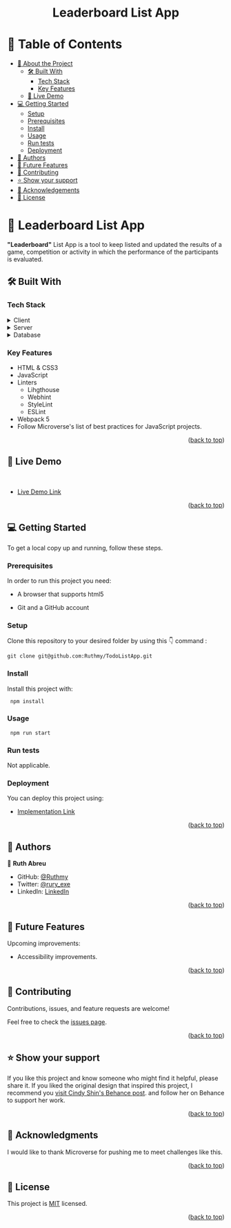 <a name="readme-top"></a>

<div align="center">
  <h1><b>Leaderboard List App</b></h1>
</div>

<!-- TABLE OF CONTENTS -->

# 📗 Table of Contents

- [📖 About the Project](#about-project)
  - [🛠 Built With](#built-with)
    - [Tech Stack](#tech-stack)
    - [Key Features](#key-features)
  - [🚀 Live Demo](#live-demo)
- [💻 Getting Started](#getting-started)
  - [Setup](#setup)
  - [Prerequisites](#prerequisites)
  - [Install](#install)
  - [Usage](#usage)
  - [Run tests](#run-tests)
  - [Deployment](#triangular_flag_on_post-deployment)
- [👥 Authors](#authors)
- [🔭 Future Features](#future-features)
- [🤝 Contributing](#contributing)
- [⭐️ Show your support](#support)
- [🙏 Acknowledgements](#acknowledgements)
- [📝 License](#license)

<!-- PROJECT DESCRIPTION -->

# 📖 Leaderboard List App <a name="about-project"></a>

**"Leaderboard"** List App is a tool to keep listed and updated the results of a game, competition or activity in which the performance of the participants is evaluated.

## 🛠 Built With <a name="built-with"></a>

### Tech Stack <a name="tech-stack"></a>

<details>
  <summary>Client</summary>
  <ul>
    <li><a href="https://developer.mozilla.org/en-US/docs/Web/HTML">HTML</a></li>
  </ul>
  <ul>
    <li><a href="https://developer.mozilla.org/en-US/docs/Web/CSS">CSS3</a></li>
  </ul>
  <ul>
    <li><a href="https://developer.mozilla.org/es/docs/Web/JavaScript">JavaScript</a></li>
  </ul>
</details>

<details>
  <summary>Server</summary>
  <ul>
    <li><a href="#">No additional server-side technology is implemented.</a></li>
  </ul>
</details>

<details>
<summary>Database</summary>
  <ul>
    <li><a href="#">No additional database technology is implemented.</a></li>
  </ul>
</details>

<!-- Features -->

### Key Features <a name="key-features"></a>

<ul>
  <li>HTML & CSS3</li>
  <li>JavaScript</li>
  <li>Linters
    <ul>
      <li>Lihgthouse</li>
      <li>Webhint</li>
      <li>StyleLint</li>
      <li>ESLint</li>
    </ul>
  </li>
  <li>Webpack 5</li>
  <li>Follow Microverse's list of best practices for JavaScript projects.</li>
</ul>

<p align="right">(<a href="#readme-top">back to top</a>)</p>

## 🚀 Live Demo <a name="live-demo"></a>
<br>

<!-- [![Project presentation: video demo](https://cdn.loom.com/sessions/thumbnails/eff934abb4734706b04b3651f8e76e87-with-play.gif)](https://www.loom.com/share/eff934abb4734706b04b3651f8e76e87)-->
- [Live Demo Link](https://ruthmy.github.io/Leaderboard/dist/index.html)

<p align="right">(<a href="#readme-top">back to top</a>)</p>

<!-- GETTING STARTED -->

## 💻 Getting Started <a name="getting-started"></a>

To get a local copy up and running, follow these steps.

### Prerequisites

In order to run this project you need:

<ul>
    <li><p>A browser that supports html5</p></li>
</ul>
<ul>
    <li><p>Git and a GitHub account</p></li>
</ul>

### Setup

Clone this repository to your desired folder by using this 👇️ command :
```
git clone git@github.com:Ruthmy/TodoListApp.git
```

### Install

Install this project with:

```
 npm install
```

### Usage

```
 npm run start
```


### Run tests

Not applicable.

### Deployment

You can deploy this project using:

- [Implementation Link](https://ruthmy.github.io/LeaderboardProject/dist/index.html)

<p align="right">(<a href="#readme-top">back to top</a>)</p>

<!-- AUTHORS -->

## 👥 Authors <a name="authors"></a>

👤 **Ruth Abreu**

- GitHub: [@Ruthmy](https://github.com/Ruthmy)
- Twitter: [@rury_exe](https://twitter.com/rury_exe)
- LinkedIn: [LinkedIn](https://linkedin.com/in/ruth-abreu)


<p align="right">(<a href="#readme-top">back to top</a>)</p>

<!-- FUTURE FEATURES -->

## 🔭 Future Features <a name="future-features"></a>

Upcoming improvements:
- Accessibility improvements.

<p align="right">(<a href="#readme-top">back to top</a>)</p>

<!-- CONTRIBUTING -->

## 🤝 Contributing <a name="contributing"></a>

Contributions, issues, and feature requests are welcome!

Feel free to check the [issues page](../../issues/).

<p align="right">(<a href="#readme-top">back to top</a>)</p>

<!-- SUPPORT -->

## ⭐️ Show your support <a name="support"></a>

If you like this project and know someone who might find it helpful, please share it.
If you liked the original design that inspired this project, I recommend you [visit Cindy Shin's Behance post](https://www.behance.net/gallery/29845175/CC-Global-Summit-2015). and follow her on Behance to support her work.


<p align="right">(<a href="#readme-top">back to top</a>)</p>

<!-- ACKNOWLEDGEMENTS -->

## 🙏 Acknowledgments <a name="acknowledgements"></a>

I would like to thank Microverse for pushing me to meet challenges like this.

<p align="right">(<a href="#readme-top">back to top</a>)</p>


<!-- LICENSE -->

## 📝 License <a name="license"></a>

This project is [MIT](https://github.com/Ruthmy/Leaderboard/blob/b7e0123293df42444bc8e052e04461bd845539bc/LICENSE) licensed.


<p align="right">(<a href="#readme-top">back to top</a>)</p>
